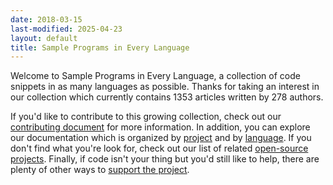 ```yaml
---
date: 2018-03-15
last-modified: 2025-04-23
layout: default
title: Sample Programs in Every Language
---
```


Welcome to Sample Programs in Every Language, a collection of code snippets in as many languages as possible. Thanks for taking an interest in our collection which currently contains 1353 articles written by 278 authors.

If you'd like to contribute to this growing collection, check out our [contributing document](https://github.com/TheRenegadeCoder/sample-programs/blob/master/.github/CONTRIBUTING.md) for more information. In addition, you can explore our documentation which is organized by [project](/projects) and by [language](/languages). If you don't find what you're look for, check out our list of related [open-source projects](/related). Finally, if code isn't your thing but you'd still like to help, there are plenty of other ways to [support the project](https://therenegadecoder.com/updates/5-ways-you-can-support-the-renegade-coder/).